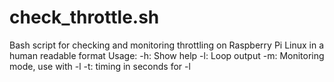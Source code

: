 # check_throttle.sh
Bash script for checking and monitoring throttling on Raspberry Pi Linux in a human readable format
Usage:
        -h:     Show help
        -l:     Loop output
        -m:     Monitoring mode, use with -l
        -t:     timing in seconds for -l
